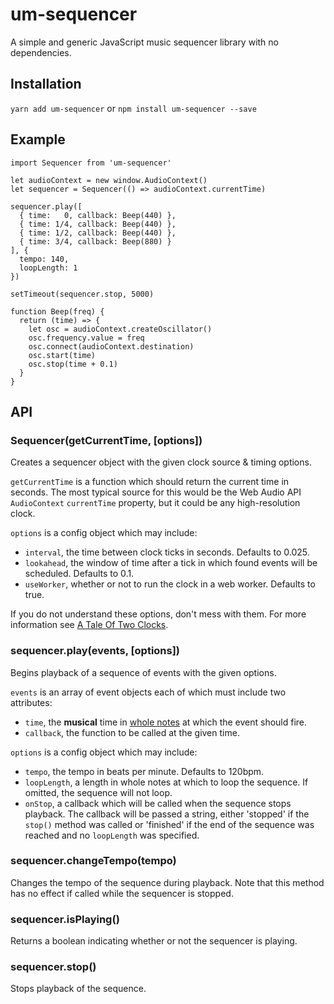 # um-sequencer

A simple and generic JavaScript music sequencer library with no dependencies.

## Installation

`yarn add um-sequencer` or `npm install um-sequencer --save`

## Example

```
import Sequencer from 'um-sequencer'

let audioContext = new window.AudioContext()
let sequencer = Sequencer(() => audioContext.currentTime)

sequencer.play([
  { time:   0, callback: Beep(440) },
  { time: 1/4, callback: Beep(440) },
  { time: 1/2, callback: Beep(440) },
  { time: 3/4, callback: Beep(880) }
], {
  tempo: 140,
  loopLength: 1
})

setTimeout(sequencer.stop, 5000)

function Beep(freq) {
  return (time) => {
    let osc = audioContext.createOscillator()
    osc.frequency.value = freq
    osc.connect(audioContext.destination)
    osc.start(time)
    osc.stop(time + 0.1)
  }
}
```

## API

### Sequencer(getCurrentTime, [options])

Creates a sequencer object with the given clock source & timing options.

`getCurrentTime` is a function which should return the current time in seconds. The most typical source for this would be the Web Audio API `AudioContext` `currentTime` property, but it could be any high-resolution clock.

`options` is a config object which may include:

- `interval`, the time between clock ticks in seconds. Defaults to 0.025.
- `lookahead`, the window of time after a tick in which found events will be scheduled. Defaults to 0.1.
- `useWorker`, whether or not to run the clock in a web worker. Defaults to true.

If you do not understand these options, don't mess with them. For more information see [A Tale Of Two Clocks](https://www.html5rocks.com/en/tutorials/audio/scheduling/).

### sequencer.play(events, [options])

Begins playback of a sequence of events with the given options.

`events` is an array of event objects each of which must include two attributes:

- `time`, the **musical** time in [whole notes](https://en.wikipedia.org/wiki/Whole_note) at which the event should fire.
- `callback`, the function to be called at the given time.

`options` is a config object which may include:

- `tempo`, the tempo in beats per minute. Defaults to 120bpm.
- `loopLength`, a length in whole notes at which to loop the sequence. If omitted, the sequence will not loop.
- `onStop`, a callback which will be called when the sequence stops playback. The callback will be passed a string, either 'stopped' if the `stop()` method was called or 'finished' if the end of the sequence was reached and no `loopLength` was specified.

### sequencer.changeTempo(tempo)

Changes the tempo of the sequence during playback. Note that this method has no effect if called while the sequencer is stopped.

### sequencer.isPlaying()

Returns a boolean indicating whether or not the sequencer is playing.

### sequencer.stop()

Stops playback of the sequence.
